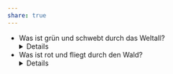 ```yaml
---
share: true
---
```


* Was ist grün und schwebt durch das Weltall? <details>Ein Salatellit</details>
* Was ist rot und fliegt durch den Wald? <details>Die Binde Maja</details>
